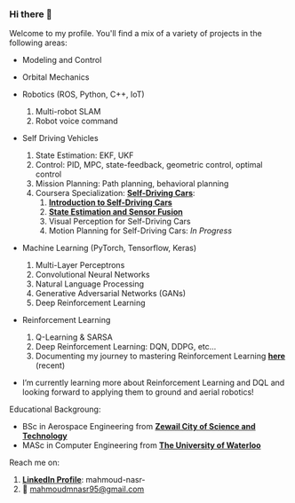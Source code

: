### Hi there 👋

Welcome to my profile. You'll find a mix of a variety of projects in the following areas:

* Modeling and Control

* Orbital Mechanics

* Robotics (ROS, Python, C++, IoT)
  1. Multi-robot SLAM
  2. Robot voice command
  
* Self Driving Vehicles
  1. State Estimation: EKF, UKF
  1. Control: PID, MPC, state-feedback, geometric control, optimal control
  1. Mission Planning: Path planning, behavioral planning
  1. Coursera Specialization: __[Self-Driving Cars](https://www.coursera.org/specializations/self-driving-cars?#courses)__:
      1. __[Introduction to Self-Driving Cars](https://www.coursera.org/account/accomplishments/certificate/7LDS6WGT6QXM)__
      1. __[State Estimation and Sensor Fusion](https://www.coursera.org/account/accomplishments/certificate/JKLAXWYXSP9G)__
      1. Visual Perception for Self-Driving Cars
      1. Motion Planning for Self-Driving Cars: *In Progress*

* Machine Learning (PyTorch, Tensorflow, Keras)
  1. Multi-Layer Perceptrons
  2. Convolutional Neural Networks
  3. Natural Language Processing
  4. Generative Adversarial Networks (GANs)
  5. Deep Reinforcement Learning

* Reinforcement Learning
  1. Q-Learning & SARSA
  2. Deep Reinforcement Learning: DQN, DDPG, etc...
  3. Documenting my journey to mastering Reinforcement Learning __[here](https://github.com/mm-nasr/road2RL)__ (recent)
  
* I’m currently learning more about Reinforcement Learning and DQL and looking forward to applying them to ground and aerial robotics!

Educational Backgroung:
* BSc in Aerospace Engineering from __[Zewail City of Science and Technology](https://www.zewailcity.edu.eg/main/index.php?lang=en)__
* MASc in Computer Engineering from __[The University of Waterloo](https://uwaterloo.ca/)__

Reach me on:
1. __[LinkedIn Profile](https://www.linkedin.com/in/mahmoud-nasr-/)__: mahmoud-nasr-
2. :e-mail: mahmoudmnasr95@gmail.com 
<!--
**mm-nasr/mm-nasr** is a ✨ _special_ ✨ repository because its `README.md` (this file) appears on your GitHub profile.

Here are some ideas to get you started:

- 🔭 I’m currently working on ...
- 🌱 I’m currently learning ...
- 👯 I’m looking to collaborate on ...
- 🤔 I’m looking for help with ...
- 💬 Ask me about ...
- 📫 How to reach me: ...
- 😄 Pronouns: ...
- ⚡ Fun fact: ...
-->
